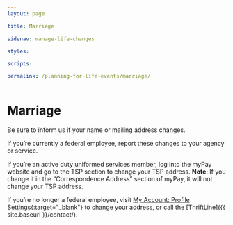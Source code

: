 ```yaml
---
layout: page

title: Marriage

sidenav: manage-life-changes

styles:

scripts:

permalink: /planning-for-life-events/marriage/
---
```


# Marriage

Be sure to inform us if your name or mailing address changes.

If you’re currently a federal employee, report these changes to your agency or service.

If you’re an active duty uniformed services member, log into the myPay website and go to the TSP section to change your TSP address. **Note**: If you change it in the “Correspondence Address” section of myPay, it will not change your TSP address.

If you’re no longer a federal employee, visit [My Account: Profile Settings](https://www.tsp.gov/tsp/profileSettings.do?subaction=view&amp;_name=profile){:target="\_blank"} to change your address, or call the [ThriftLine]({{ site.baseurl }}/contact/).


<!-- CONTENT END -->
